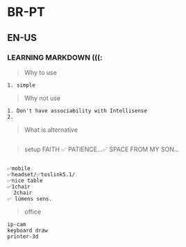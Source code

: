 # BR-PT
## EN-US
### LEARNING MARKDOWN (((:
> Why to use
```
1. simple

```

>Why not use
```
1. Don't have associability with Intellisense 
2.
```

>What is alternative
```
```` 
>setup
 FAITH ✅
 PATIENCE...✅
 SPACE FROM MY SON... 
```

✅mobile
✅headset/✅toslink5.1/
✅nice table
✅1chair
  2chair
✅ lúmens sens.

```
>office
```
ip-cam
keyboard draw
printer-3d

```
